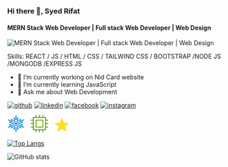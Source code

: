 ### Hi there 👋, Syed Rifat
#### MERN Stack Web Developer | Full stack Web Developer | Web Design
![MERN Stack Web Developer | Full stack Web Developer | Web Design](https://media.licdn.com/dms/image/D5616AQE4l1zj5FXvGA/profile-displaybackgroundimage-shrink_350_1400/0/1687163361881?e=1693440000&v=beta&t=CWXiWBgMSfvmydLT7exKOvE5iRCiqGewifZMAjPqAII)


Skills:  REACT / JS / HTML / CSS / TAILWIND CSS / BOOTSTRAP /NODE JS /MONGODB /EXPRESS JS

- 🔭 I’m currently working on Nid Card website 
- 🌱 I’m currently learning JavaScript 
- 💬 Ask me about Web Development 


[<img src='https://cdn.jsdelivr.net/npm/simple-icons@3.0.1/icons/github.svg' alt='github' height='40'>](https://github.com/syedrifat112)  [<img src='https://cdn.jsdelivr.net/npm/simple-icons@3.0.1/icons/linkedin.svg' alt='linkedin' height='40'>](https://www.linkedin.com/in/syedrifat112/)  [<img src='https://cdn.jsdelivr.net/npm/simple-icons@3.0.1/icons/facebook.svg' alt='facebook' height='40'>](https://www.facebook.com/syedrifat112)  [<img src='https://cdn.jsdelivr.net/npm/simple-icons@3.0.1/icons/instagram.svg' alt='instagram' height='40'>](https://www.instagram.com/syedrifat112/)  

<a href='https://archiveprogram.github.com/'><img src='https://raw.githubusercontent.com/acervenky/animated-github-badges/master/assets/acbadge.gif' width='40' height='40'></a> <a href='https://docs.github.com/en/developers'><img src='https://raw.githubusercontent.com/acervenky/animated-github-badges/master/assets/devbadge.gif' width='40' height='40'></a> <a href='https://stars.github.com/'><img src='https://raw.githubusercontent.com/acervenky/animated-github-badges/master/assets/starbadge.gif' width='35' height='35'></a> 

[![Top Langs](https://github-readme-stats.vercel.app/api/top-langs/?username=syedrifat112)](https://github.com/anuraghazra/github-readme-stats)

![GitHub stats](https://github-readme-stats.vercel.app/api?username=syedrifat112&show_icons=true&count_private=true)  

